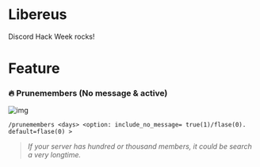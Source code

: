 # Libereus
Discord Hack Week rocks!

# Feature
### 🔥 Prunemembers (No message & active)
![img](https://github.com/Tansc161/Libereus/blob/master/previews/Prunemembers%20cmd.gif)
```
/prunemembers <days> <option: include_no_message= true(1)/flase(0). default=flase(0) >
```

> _*If your server has hundred or thousand members, it could be search a very longtime.*_
